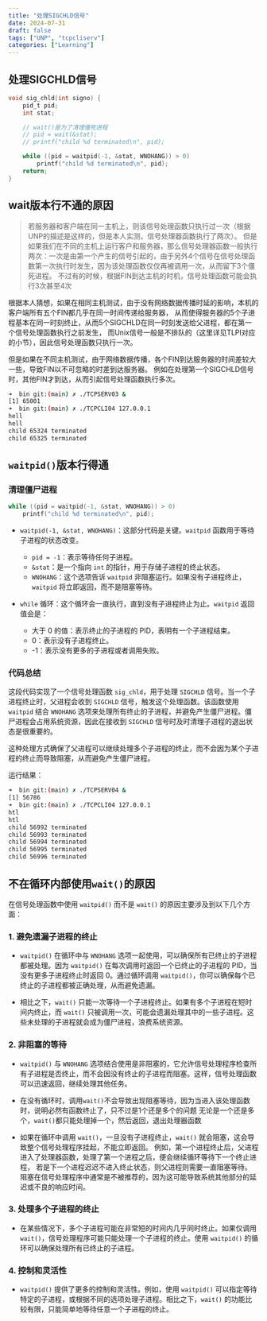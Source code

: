```yaml
---
title: "处理SIGCHLD信号"
date: 2024-07-31
draft: false
tags: ["UNP", "tcpcliserv"]
categories: ["Learning"]
---
```


## 处理SIGCHLD信号

```c
void sig_chld(int signo) {
    pid_t pid;
    int stat;

    // wait()是为了清理僵死进程
    // pid = wait(&stat);
    // printf("child %d terminated\n", pid);

    while ((pid = waitpid(-1, &stat, WNOHANG)) > 0) 
        printf("child %d terminated\n", pid);
    return;
}
```

## wait版本行不通的原因

> 若服务器和客户端在同一主机上，则该信号处理函数只执行过一次（根据UNP的描述是这样的，但是本人实测，信号处理器函数执行了两次）。
但是如果我们在不同的主机上运行客户和服务器，那么信号处理器函数一般执行两次：一次是由第一个产生的信号引起的，由于另外4个信号在信号处理函数第一次执行时发生，因为该处理函数仅仅再被调用一次，从而留下3个僵死进程。
不过有的时候，根据FIN到达主机的时机，信号处理函数可能会执行3次甚至4次

根据本人猜想，如果在相同主机测试，由于没有网络数据传播时延的影响，本机的客户端所有五个FIN都几乎在同一时间传递给服务器，
从而使得服务器的5个子进程基本在同一时刻终止，从而5个SIGCHLD在同一时刻发送给父进程，都在第一个信号处理函数执行之前发生，
而Unix信号一般是不排队的（这里详见TLPI对应的小节），因此信号处理函数只执行一次。

但是如果在不同主机测试，由于网络数据传播，各个FIN到达服务器的时间差较大一些，导致FIN以不可忽略的时差到达服务器。
例如在处理第一个SIGCHLD信号时，其他FIN才到达，从而引起信号处理函数执行多次。

```bash
➜  bin git:(main) ✗ ./TCPSERV03 &       
[1] 65001
➜  bin git:(main) ✗ ./TCPCLI04 127.0.0.1
hell
hell
child 65324 terminated                                   
child 65325 terminated
```

## `waitpid()`版本行得通

### **清理僵尸进程**

```c
while ((pid = waitpid(-1, &stat, WNOHANG)) > 0)
    printf("child %d terminated\n", pid);
```

- `waitpid(-1, &stat, WNOHANG)`：这部分代码是关键。`waitpid` 函数用于等待子进程的状态改变。

  - `pid = -1`：表示等待任何子进程。
  - `&stat`：是一个指向 `int` 的指针，用于存储子进程的终止状态。
  - `WNOHANG`：这个选项告诉 `waitpid` 非阻塞运行。如果没有子进程终止，`waitpid` 将立即返回，而不是阻塞等待。

- `while` 循环：这个循环会一直执行，直到没有子进程终止为止。`waitpid` 返回值会是：
  - 大于 0 的值：表示终止的子进程的 PID，表明有一个子进程结束。
  - 0：表示没有子进程终止。
  - -1：表示没有更多的子进程或者调用失败。

### **代码总结**

这段代码实现了一个信号处理函数 `sig_chld`，用于处理 `SIGCHLD` 信号。当一个子进程终止时，父进程会收到 `SIGCHLD` 信号，触发这个处理函数。该函数使用 `waitpid` 结合 `WNOHANG` 选项来处理所有终止的子进程，并避免产生僵尸进程。僵尸进程会占用系统资源，因此在接收到 `SIGCHLD` 信号时及时清理子进程的退出状态是很重要的。

这种处理方式确保了父进程可以继续处理多个子进程的终止，而不会因为某个子进程的终止而导致阻塞，从而避免产生僵尸进程。

运行结果：

```bash
➜  bin git:(main) ✗ ./TCPSERV04 &       
[1] 56786
➜  bin git:(main) ✗ ./TCPCLI04 127.0.0.1
htl
htl
child 56992 terminated                                   
child 56993 terminated
child 56994 terminated
child 56995 terminated
child 56996 terminated
```

## 不在循环内部使用`wait()`的原因

在信号处理函数中使用 `waitpid()` 而不是 `wait()` 的原因主要涉及到以下几个方面：

### 1. **避免遗漏子进程的终止**

- `waitpid()` 在循环中与 `WNOHANG` 选项一起使用，可以确保所有已终止的子进程都被处理。因为 `waitpid()` 在每次调用时返回一个已终止的子进程的 PID，当没有更多子进程终止时返回 0。通过循环调用 `waitpid()`，你可以确保每个已终止的子进程都被正确处理，从而避免遗漏。

- 相比之下，`wait()` 只能一次等待一个子进程终止。如果有多个子进程在短时间内终止，而 `wait()` 只被调用一次，可能会遗漏处理其中的一些子进程。这些未处理的子进程就会成为僵尸进程，浪费系统资源。

### 2. **非阻塞的等待**

- `waitpid()` 与 `WNOHANG` 选项结合使用是非阻塞的，它允许信号处理程序检查所有子进程是否终止，而不会因没有终止的子进程而阻塞。这样，信号处理函数可以迅速返回，继续处理其他任务。

- 在没有循环时，调用`wait()`不会导致出现阻塞等待，因为当进入该处理函数时，说明必然有函数终止了，只不过是1个还是多个的问题
无论是一个还是多个，`wait()`都只能处理掉一个，然后返回，退出处理器函数

- 如果在循环中调用 `wait()`，一旦没有子进程终止，`wait()` 就会阻塞，这会导致整个信号处理程序挂起，不能立即返回。
例如，第一个进程终止后，父进程进入了处理器函数，处理了第一个进程之后，便会继续循环等待下一个终止进程，
若是下一个进程迟迟不进入终止状态，则父进程则需要一直阻塞等待。
阻塞在信号处理程序中通常是不被推荐的，因为这可能导致系统其他部分的延迟或不良的响应时间。

### 3. **处理多个子进程的终止**

- 在某些情况下，多个子进程可能在非常短的时间内几乎同时终止。如果仅调用 `wait()`，信号处理程序可能只能处理一个子进程的终止。使用 `waitpid()` 的循环可以确保处理所有已终止的子进程。

### 4. **控制和灵活性**

- `waitpid()` 提供了更多的控制和灵活性。例如，使用 `waitpid()` 可以指定等待特定的子进程，或根据不同的选项处理子进程。相比之下，`wait()` 的功能比较有限，只能简单地等待任意一个子进程的终止。
